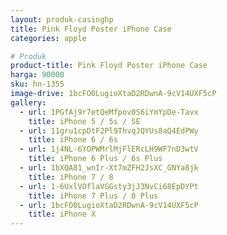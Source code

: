 ```yaml
---
layout: produk-casinghp
title: Pink Floyd Poster iPhone Case
categories: apple

# Produk
product-title: Pink Floyd Poster iPhone Case
harga: 90000
sku: hn-1355
image-drive: 1bcFO0LugioXtaD2RDwnA-9cV14UXF5cP
gallery:
  - url: 1PGfAj9r7etQeMfpov0S6iYmYpDe-Tavx
    title: iPhone 5 / 5s / SE
  - url: 11gru1cpDtF2Pl9ThvqJQYUs8aQ4EdPWy
    title: iPhone 6 / 6s
  - url: 1j4NL-6YOPWMrlMjFlERcLH9WF7nD3wtV
    title: iPhone 6 Plus / 6s Plus
  - url: 1bXQA81_wnIr-Xt7mZFH2JsXC_GNYa8jk
    title: iPhone 7 / 8
  - url: 1-6UxlVOflaVGGsty3jJ3NvCi68EpDYPt
    title: iPhone 7 Plus / 8 Plus
  - url: 1bcFO0LugioXtaD2RDwnA-9cV14UXF5cP
    title: iPhone X
---
```

